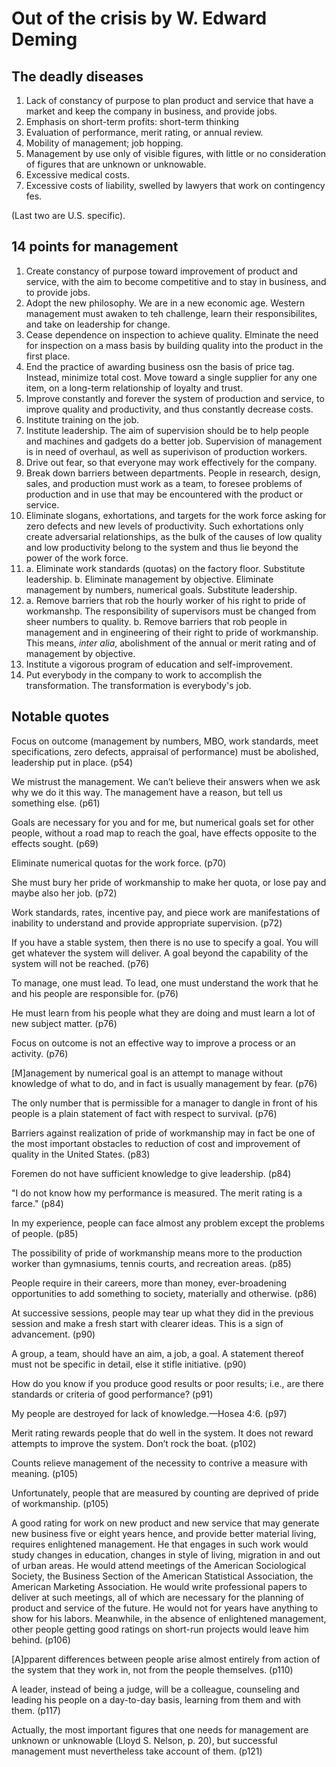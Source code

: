 # Out of the crisis by W. Edward Deming

## The deadly diseases

1. Lack of constancy of purpose to plan product and service that have a market
   and keep the company in business, and provide jobs.
2. Emphasis on short-term profits: short-term thinking
3. Evaluation of performance, merit rating, or annual review.
4. Mobility of management; job hopping.
5. Management by use only of visible figures, with little or no consideration
   of figures that are unknown or unknowable.
6. Excessive medical costs.
7. Excessive costs of liability, swelled by lawyers that work on contingency
  fes.

(Last two are U.S. specific).

## 14 points for management

1. Create constancy of purpose toward improvement of product and service, with
   the aim to become competitive and to stay in business, and to provide jobs.
2. Adopt the new philosophy. We are in a new economic age. Western management
   must awaken to teh challenge, learn their responsibilites, and take on
   leadership for change.
3. Cease dependence on inspection to achieve quality. Elminate the need for
   inspection on a mass basis by building quality into the product in the first
   place.
4. End the practice of awarding business osn the basis of price tag. Instead,
  minimize total cost. Move toward a single supplier for any one item, on a
  long-term relationship of loyalty and trust.
5. Improve constantly and forever the system of production and service, to
   improve quality and productivity, and thus constantly decrease costs.
6. Institute training on the job.
7. Institute leadership. The aim of supervision should be to help people and
   machines and gadgets do a better job. Supervision of management is in need
   of overhaul, as well as superivison of production workers.
8. Drive out fear, so that everyone may work effectively for the company.
9. Break down barriers between departments. People in research, design, sales,
   and production must work as a team, to foresee problems of production and in
   use that may be encountered with the product or service.
10. Eliminate slogans, exhortations, and targets for the work force asking
   for zero defects and new levels of productivity. Such exhortations only
   create adversarial relationships, as the bulk of the causes of low
   quality and low productivity belong to the system and thus lie beyond
   the power of the work force.
11. a. Eliminate work standards (quotas) on the factory floor. Substitute
    leadership.
    b. Eliminate management by objective. Eliminate management by numbers,
    numerical goals. Substitute leadership.
12. a. Remove barriers that rob the hourly worker of his right to pride of
    workmanshp. The responsibility of supervisors must be changed from sheer
    numbers to quality.
    b. Remove barriers that rob people in management and in engineering of
    their right to pride of workmanship. This means, *inter alia*, abolishment
    of the annual or merit rating and of management by objective.
13. Institute a vigorous program of education and self-improvement.
14. Put everybody in the company to work to accomplish the transformation. The
    transformation is everybody's job.


## Notable quotes

Focus on outcome (management by numbers, MBO, work standards, meet
specifications, zero defects, appraisal of performance) must be abolished,
leadership put in place. (p54)

We mistrust the management. We can’t believe their answers when we ask why we do it this way. The management have a reason, but tell us something else. (p61)

Goals are necessary for you and for me, but numerical goals set for other people, without a road map to reach the goal, have effects opposite to the effects sought. (p69)

Eliminate numerical quotas for the work force. (p70)

She must bury her pride of workmanship to make her quota, or lose pay and maybe also her job. (p72)

Work standards, rates, incentive pay, and piece work are manifestations of inability to understand and provide appropriate supervision. (p72)

If you have a stable system, then there is no use to specify a goal. You will get whatever the system will deliver. A goal beyond the capability of the system will not be reached. (p76)

To manage, one must lead. To lead, one must understand the work that he and his people are responsible for. (p76)

He must learn from his people what they are doing and must learn a lot of new subject matter. (p76)

Focus on outcome is not an effective way to improve a process or an activity. (p76)

[M]anagement by numerical goal is an attempt to manage without knowledge of what to do, and in fact is usually management by fear. (p76)

The only number that is permissible for a manager to dangle in front of his people is a plain statement of fact with respect to survival. (p76)

Barriers against realization of pride of workmanship may in fact be one of the most important obstacles to reduction of cost and improvement of quality in the United States. (p83)

Foremen do not have sufficient knowledge to give leadership. (p84)

"I do not know how my performance is measured. The merit rating is a farce." (p84)

In my experience, people can face almost any problem except the problems of people. (p85)

The possibility of pride of workmanship means more to the production worker than gymnasiums, tennis courts, and recreation areas. (p85)

People require in their careers, more than money, ever-broadening opportunities to add something to society, materially and otherwise. (p86)

At successive sessions, people may tear up what they did in the previous session and make a fresh start with clearer ideas. This is a sign of advancement. (p90)

A group, a team, should have an aim, a job, a goal. A statement thereof must not be specific in detail, else it stifle initiative. (p90)

How do you know if you produce good results or poor results; i.e., are there standards or criteria of good performance? (p91)

My people are destroyed for lack of knowledge.—Hosea 4:6. (p97)

Merit rating rewards people that do well in the system. It does not reward attempts to improve the system. Don’t rock the boat. (p102)

Counts relieve management of the necessity to contrive a measure with meaning. (p105)

Unfortunately, people that are measured by counting are deprived of pride of workmanship. (p105)

A good rating for work on new product and new service that may generate new
business five or eight years hence, and provide better material living,
requires enlightened management. He that engages in such work would study
changes in education, changes in style of living, migration in and out of urban
areas. He would attend meetings of the American Sociological Society, the
Business Section of the American Statistical Association, the American
Marketing Association. He would write professional papers to deliver at such
meetings, all of which are necessary for the planning of product and service of
the future. He would not for years have anything to show for his labors.
Meanwhile, in the absence of enlightened management, other people getting good
ratings on short-run projects would leave him behind. (p106)

[A]pparent differences between people arise almost entirely from action of the system that they work in, not from the people themselves. (p110)

A leader, instead of being a judge, will be a colleague, counseling and leading his people on a day-to-day basis, learning from them and with them. (p117)

Actually, the most important figures that one needs for management are unknown or unknowable (Lloyd S. Nelson, p. 20), but successful management must nevertheless take account of them. (p121)

